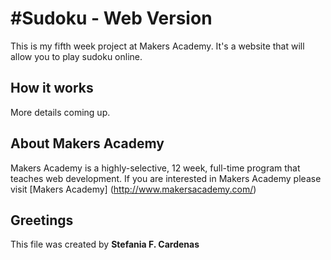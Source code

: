 #Sudoku - Web Version
==================

This is my fifth week project at Makers Academy. 
It's a website that will allow you to play sudoku online. 

How it works
-----------

More details coming up.

About Makers Academy
-----------
Makers Academy is a highly-selective, 12 week, full-time program that teaches web development. 
If you are interested in Makers Academy please visit [Makers Academy] (http://www.makersacademy.com/‎)

Greetings
---------

This file was created by 
**Stefania F. Cardenas**
